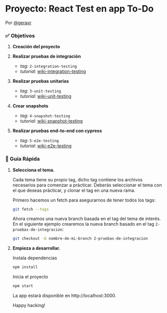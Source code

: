 # Proyecto: React Test en app To-Do

Por [@geravr](https://github.com/geravr)

### ✅ Objetivos

1. **Creación del proyecto**

3. **Realizar pruebas de integración**
   - *tag:*  `2-integration-testing`
   - *tutorial:*  [wiki-integration-testing](#)
3. **Realizar pruebas unitarias**
   - *tag:*  `3-unit-testing`
   - *tutorial:*  [wiki-unit-testing](#)
4. **Crear snapshots**
   - *tag:*  `4-snapshot-testing`
   - *tutorial:*  [wiki-snapshot-testing](#)
5. **Realizar pruebas end-to-end con cypress**
   - *tag:*  `5-e2e-testing`
   - *tutorial:*  [wiki-e2e-testing](#)
    

### 🤖 Guía Rápida

1.  **Selecciona el tema.**

    Cada tema tiene su propio tag, dicho tag contiene los archivos necesarios para comenzar a prácticar.
    Deberás seleccionar el tema con el que deseas prácticar, y clonar el tag en una nueva rama.

    Primero hacemos un fetch para asegurarnos de tener todos los tags:
    ```sh
    git fetch --tags
    ```
    Ahora creamos una nueva branch basada en el tag del tema de interés.
    En el siguiente ejemplo crearemos la nueva branch basado en el tag `2-pruebas-de-integracion`:
    ```sh
    git checkout -b nombre-de-mi-branch 2-pruebas-de-integracion
    ```

2.  **Empieza a desarrollar.**

    Instala dependencias

    ```sh
    npm install
    ```

    Inicia el proyecto

    ```sh
    npm start
    ```

    La app estará disponible en http://localhost:3000.

    Happy hacking!
